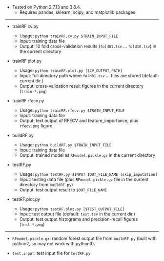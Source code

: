 - Tested on Python 2.7.13 and 3.6.4.
  + Requires pandas, sklearn, scipy, and matplotlib packages

___


- trainRF.cv.py
  + Usage: `python trainRF.cv.py $TRAIN_INPUT_FILE`
  + Input: training data file
  + Output: 10 fold cross-validation results (`fold01.tsv` ... `fold10.tsv`) in the current directory

- trainRF.plot.py
  + Usage: `python trainRF.plot.py [$CV_OUTPUT_PATH]`
  + Input: full directory path where `fold01.tsv` ... files are stored (default: current dir.)
  + Output: cross-validation result figures in the current directory (`train-*.png`)

- trainRF.rfecv.py
  + Usage: `python trainRF.rfecv.py $TRAIN_INPUT_FILE`
  + Input: training data file
  + Output: text output of RFECV and feature_importance, plus `rfecv.png` figure.

- buildRF.py
  + Usage: `python buildRF.py $TRAIN_INPUT_FILE`
  + Input: training data file
  + Output: trained model as `RFmodel.pickle.gz` in the current directory

- testRF.py
  + Usage: `python testRF.py $INPUT $OUT_FILE_NAME [skip_imputation]`
  + Input: testing data file (plus `RFmodel.pickle.gz` file in the current directory from `buildRF.py`)
  + Output: test output result to `$OUT_FILE_NAME`

- testRF.plot.py
  + Usage: `python testRF.plot.py [$TEST_OUTPUT_FILE]`
  + Input: test output file (default: `test.tsv` in the current dir.)
  + Output: test output histograms and precision-recall figures (`test.*.png`)

___


- `RFmodel.pickle.gz`: random forest output file from `buildRF.py` (built with python2, so may not work with python3).

- `test.input`: test input file for `testRF.py`
